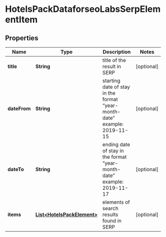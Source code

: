 

# HotelsPackDataforseoLabsSerpElementItem


## Properties

| Name | Type | Description | Notes |
|------------ | ------------- | ------------- | -------------|
|**title** | **String** | title of the result in SERP |  [optional] |
|**dateFrom** | **String** | starting date of stay in the format “year-month-date” example: 2019-11-15 |  [optional] |
|**dateTo** | **String** | ending date of stay in the format “year-month-date” example: 2019-11-17 |  [optional] |
|**items** | [**List&lt;HotelsPackElement&gt;**](HotelsPackElement.md) | elements of search results found in SERP |  [optional] |



